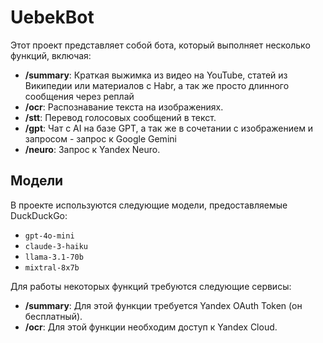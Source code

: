 # UebekBot

Этот проект представляет собой бота, который выполняет несколько функций, включая:

- **/summary**: Краткая выжимка из видео на YouTube, статей из Википедии или материалов с Habr, а так же просто длинного сообщения через реплай
- **/ocr**: Распознавание текста на изображениях.
- **/stt**: Перевод голосовых сообщений в текст.
- **/gpt**: Чат с AI на базе GPT, а так же в сочетании с изображением и запросом - запрос к Google Gemini
- **/neuro**: Запрос к Yandex Neuro.

## Модели

В проекте используются следующие модели, предоставляемые DuckDuckGo:

- `gpt-4o-mini`
- `claude-3-haiku`
- `llama-3.1-70b`
- `mixtral-8x7b`

Для работы некоторых функций требуются следующие сервисы:

- **/summary**: Для этой функции требуется Yandex OAuth Token (он бесплатный).
- **/ocr**: Для этой функции необходим доступ к Yandex Cloud.